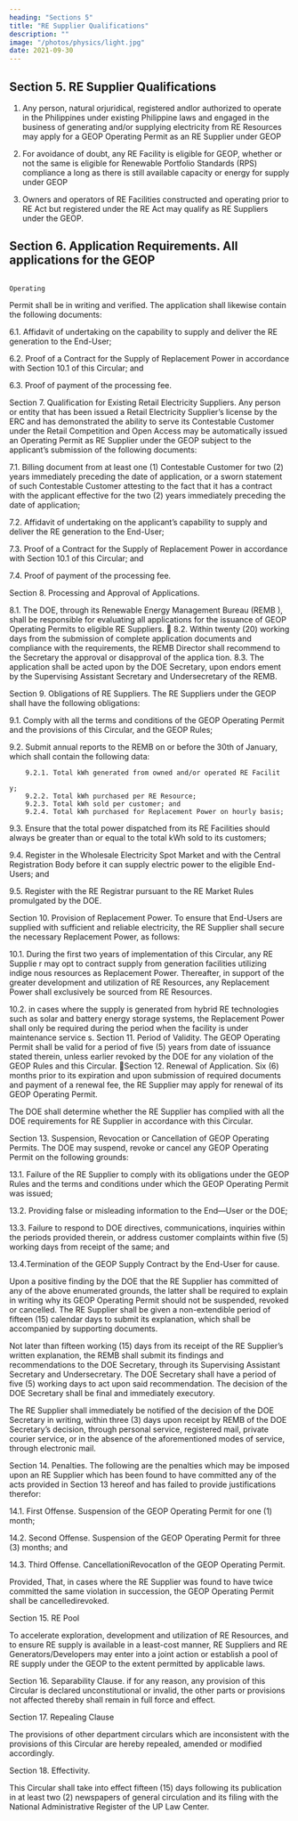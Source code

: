 ```yaml
---
heading: "Sections 5"
title: "RE Supplier Qualifications"
description: ""
image: "/photos/physics/light.jpg"
date: 2021-09-30
---
```



## Section 5. RE Supplier Qualifications

1. Any person, natural orjuridical, registered andlor authorized to operate in the Philippines under existing Philippine laws and engaged in the business of generating and/or supplying electricity from RE Resources may apply for a GEOP Operating Permit as an RE Supplier under GEOP 

2. For avoidance of doubt, any RE Facility is eligible for GEOP, whether or not the same is eligible for Renewable Portfolio Standards (RPS) compliance a long as there is still available capacity or energy for supply under GEOP

3. Owners and operators of RE Facilities constructed and operating prior to RE Act but registered under the RE Act may qualify as RE Suppliers under the GEOP.


## Section 6. Application Requirements. All applications for the GEOP
                                                                          Operating
Permit shall be in writing and verified. The application shall likewise contain
                                                                                the
following documents:

6.1.    Affidavit of undertaking on the capability to supply and deliver the RE
        generation to the End-User;

6.2.    Proof of a Contract for the Supply of Replacement Power in accordance with
        Section 10.1 of this Circular; and

6.3.    Proof of payment of the processing fee.

Section 7. Qualification for Existing Retail Electricity Suppliers. Any person or
entity that has been issued a Retail Electricity Supplier’s license by the ERC and
                                                                                   has
demonstrated the ability to serve its Contestable Customer under the
                                                                     Retail
Competition and Open Access may be automatically issued an Operating Permit as
RE Supplier under the GEOP subject to the applicant’s submission of the
                                                                        following
documents:

7.1.    Billing document from at least one (1) Contestable Customer for two (2) years
        immediately preceding the date of application, or a sworn statement of such
        Contestable Customer attesting to the fact that it has a contract with the
        applicant effective for the two (2) years immediately preceding the date of
        application;

7.2.    Affidavit of undertaking on the applicant’s capability to supply and deliver the
        RE generation to the End-User;

7.3.    Proof of a Contract for the Supply of Replacement Power in accordance with
        Section 10.1 of this Circular; and

7.4.    Proof of payment of the processing fee.


Section 8. Processing and Approval of Applications.

8.1.    The DOE, through its Renewable Energy Management Bureau (REMB
                                                                          ), shall
        be responsible for evaluating all applications for the issuance of GEOP
        Operating Permits to eligible RE Suppliers.
 8.2.   Within twenty (20) working days from the submission of complete
                                                                        application
        documents and compliance with the requirements, the REMB Director shall
        recommend to the Secretary the approval or disapproval of the applica
                                                                              tion.
8.3.    The application shall be acted upon by the DOE Secretary, upon endors
                                                                              ement
        by the Supervising Assistant Secretary and Undersecretary of the REMB.

Section 9. Obligations of RE Suppliers. The RE Suppliers under the
                                                                   GEOP shall
have the following obligations:

9.1.    Comply with all the terms and conditions of the GEOP Operating
                                                                       Permit and
        the provisions of this Circular, and the GEOP Rules;

9.2.    Submit annual reports to the REMB on or before the 30th of January,
                                                                            which
        shall contain the following data:

        9.2.1. Total kWh generated from owned and/or operated RE Facilit
                                                                         y;
        9.2.2. Total kWh purchased per RE Resource;
        9.2.3. Total kWh sold per customer; and
        9.2.4. Total kWh purchased for Replacement Power on hourly basis;

9.3.    Ensure that the total power dispatched from its RE Facilities should always be
        greater than or equal to the total kWh sold to its customers;

9.4.    Register in the Wholesale Electricity Spot Market and with the Central
        Registration Body before it can supply electric power to the eligible End-Users;
        and

9.5.    Register with the RE Registrar pursuant to the RE Market Rules promulgated
        by the DOE.

Section 10. Provision of Replacement Power. To ensure that End-Users
                                                                                are
supplied with sufficient and reliable electricity, the RE Supplier shall secure
                                                                                the
necessary Replacement Power, as follows:

10.1. During the first two years of implementation of this Circular, any RE Supplie
                                                                                    r
      may opt to contract supply from generation facilities utilizing indige
                                                                                nous
      resources as Replacement Power. Thereafter, in support of the greater
      development and utilization of RE Resources, any Replacement Power
                                                                                shall
      exclusively be sourced from RE Resources.

10.2.   in cases where the supply is generated from hybrid RE technologies such as
        solar and battery energy storage systems, the Replacement Power shall
                                                                                  only
        be required during the period when the facility is under maintenance service
                                                                                     s.
Section 11. Period of Validity. The GEOP Operating Permit shall be valid for
                                                                             a period
of five (5) years from date of issuance stated therein, unless earlier
                                                                       revoked by the
DOE for any violation of the GEOP Rules and this Circular.
Section 12. Renewal of Application. Six (6) months prior to its expiration and upon
submission of required documents and payment of a renewal fee, the RE Supplier
may apply for renewal of its GEOP Operating Permit.

The DOE shall determine whether the RE Supplier has complied with all the DOE
requirements for RE Supplier in accordance with this Circular.

Section 13. Suspension, Revocation or Cancellation of GEOP Operating
Permits. The DOE may suspend, revoke or cancel any GEOP Operating Permit on
the following grounds:

13.1. Failure of the RE Supplier to comply with its obligations under the GEOP Rules
      and the terms and conditions under which the GEOP Operating Permit was
      issued;

13.2. Providing false or misleading information to the End—User or the DOE;

13.3. Failure to respond to DOE directives, communications, inquiries within the
     periods provided therein, or address customer complaints within five (5) working
     days from receipt of the same; and

13.4.Termination of the GEOP Supply Contract by the End-User for cause.

Upon a positive finding by the DOE that the RE Supplier has committed of any of the
above enumerated grounds, the latter shall be required to explain in writing why its
GEOP Operating Permit should not be suspended, revoked or cancelled. The RE
Supplier shall be given a non-extendible period of fifteen (15) calendar days to submit
its explanation, which shall be accompanied by supporting documents.

Not later than fifteen working (15) days from its receipt of the RE Supplier’s written
explanation, the REMB shall submit its findings and recommendations to the DOE
Secretary, through its Supervising Assistant Secretary and Undersecretary. The DOE
Secretary shall have a period of five (5) working days to act upon said
recommendation. The decision of the DOE Secretary shall be final and immediately
executory.

The RE Supplier shall immediately be notified of the decision of the DOE Secretary in
writing, within three (3) days upon receipt by REMB of the DOE Secretary’s decision,
through personal service, registered mail, private courier service, or in the absence of
the aforementioned modes of service, through electronic mail.

Section 14. Penalties. The following are the penalties which may be imposed upon
an RE Supplier which has been found to have committed any of the acts provided in
Section 13 hereof and has failed to provide justifications therefor:

14.1. First Offense. Suspension of the GEOP Operating Permit for one (1) month;

14.2. Second Offense. Suspension of the GEOP Operating Permit for three (3)
     months; and

14.3. Third Offense. CancellationiRevocatlon of the GEOP Operating Permit.

Provided, That, in cases where the RE Supplier was found to have twice committed
the same violation in   succession,   the   GEOP   Operating            Permit                   shall   be
cancelledirevoked.

Section 15. RE Pool

To accelerate exploration, development and utilization of RE Resources, and to ensure RE supply is available in a least-cost manner, RE Suppliers and RE Generators/Developers may enter into a joint action or establish a pool of RE
supply under the GEOP to the extent permitted by applicable laws.

Section 16. Separability Clause. if for any reason, any provision of this Circular is
declared unconstitutional or invalid, the other parts or provisions not affected thereby
shall remain in full force and effect.

Section 17. Repealing Clause

The provisions of other department circulars which are inconsistent with the provisions of this Circular are hereby repealed, amended or modified accordingly.

Section 18. Effectivity. 

This Circular shall take into effect fifteen (15) days following
its publication in at least two (2) newspapers of general circulation and its filing with
the National Administrative Register of the UP Law Center.

